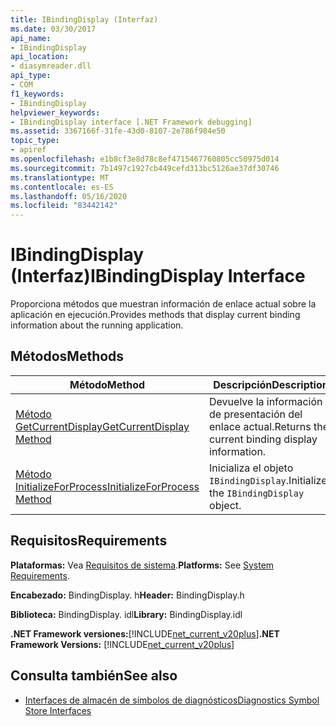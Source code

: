 ```yaml
---
title: IBindingDisplay (Interfaz)
ms.date: 03/30/2017
api_name:
- IBindingDisplay
api_location:
- diasymreader.dll
api_type:
- COM
f1_keywords:
- IBindingDisplay
helpviewer_keywords:
- IBindingDisplay interface [.NET Framework debugging]
ms.assetid: 3367166f-31fe-43d0-8107-2e786f984e50
topic_type:
- apiref
ms.openlocfilehash: e1b8cf3e8d78c8ef4715467760805cc50975d014
ms.sourcegitcommit: 7b1497c1927cb449cefd313bc5126ae37df30746
ms.translationtype: MT
ms.contentlocale: es-ES
ms.lasthandoff: 05/16/2020
ms.locfileid: "83442142"
---
```

# <a name="ibindingdisplay-interface"></a><span data-ttu-id="123c6-102">IBindingDisplay (Interfaz)</span><span class="sxs-lookup"><span data-stu-id="123c6-102">IBindingDisplay Interface</span></span>
<span data-ttu-id="123c6-103">Proporciona métodos que muestran información de enlace actual sobre la aplicación en ejecución.</span><span class="sxs-lookup"><span data-stu-id="123c6-103">Provides methods that display current binding information about the running application.</span></span>  
  
## <a name="methods"></a><span data-ttu-id="123c6-104">Métodos</span><span class="sxs-lookup"><span data-stu-id="123c6-104">Methods</span></span>  
  
|<span data-ttu-id="123c6-105">Método</span><span class="sxs-lookup"><span data-stu-id="123c6-105">Method</span></span>|<span data-ttu-id="123c6-106">Descripción</span><span class="sxs-lookup"><span data-stu-id="123c6-106">Description</span></span>|  
|------------|-----------------|  
|[<span data-ttu-id="123c6-107">Método GetCurrentDisplay</span><span class="sxs-lookup"><span data-stu-id="123c6-107">GetCurrentDisplay Method</span></span>](ibindingdisplay-getcurrentdisplay-method.md)|<span data-ttu-id="123c6-108">Devuelve la información de presentación del enlace actual.</span><span class="sxs-lookup"><span data-stu-id="123c6-108">Returns the current binding display information.</span></span>|  
|[<span data-ttu-id="123c6-109">Método InitializeForProcess</span><span class="sxs-lookup"><span data-stu-id="123c6-109">InitializeForProcess Method</span></span>](ibindingdisplay-initializeforprocess-method.md)|<span data-ttu-id="123c6-110">Inicializa el objeto `IBindingDisplay`.</span><span class="sxs-lookup"><span data-stu-id="123c6-110">Initializes the `IBindingDisplay` object.</span></span>|  
  
## <a name="requirements"></a><span data-ttu-id="123c6-111">Requisitos</span><span class="sxs-lookup"><span data-stu-id="123c6-111">Requirements</span></span>  
 <span data-ttu-id="123c6-112">**Plataformas:** Vea [Requisitos de sistema](../../get-started/system-requirements.md).</span><span class="sxs-lookup"><span data-stu-id="123c6-112">**Platforms:** See [System Requirements](../../get-started/system-requirements.md).</span></span>  
  
 <span data-ttu-id="123c6-113">**Encabezado:** BindingDisplay. h</span><span class="sxs-lookup"><span data-stu-id="123c6-113">**Header:** BindingDisplay.h</span></span>  
  
 <span data-ttu-id="123c6-114">**Biblioteca:** BindingDisplay. idl</span><span class="sxs-lookup"><span data-stu-id="123c6-114">**Library:** BindingDisplay.idl</span></span>  
  
 <span data-ttu-id="123c6-115">**.NET Framework versiones:**[!INCLUDE[net_current_v20plus](../../../../includes/net-current-v20plus-md.md)]</span><span class="sxs-lookup"><span data-stu-id="123c6-115">**.NET Framework Versions:** [!INCLUDE[net_current_v20plus](../../../../includes/net-current-v20plus-md.md)]</span></span>  
  
## <a name="see-also"></a><span data-ttu-id="123c6-116">Consulta también</span><span class="sxs-lookup"><span data-stu-id="123c6-116">See also</span></span>

- [<span data-ttu-id="123c6-117">Interfaces de almacén de símbolos de diagnósticos</span><span class="sxs-lookup"><span data-stu-id="123c6-117">Diagnostics Symbol Store Interfaces</span></span>](diagnostics-symbol-store-interfaces.md)
